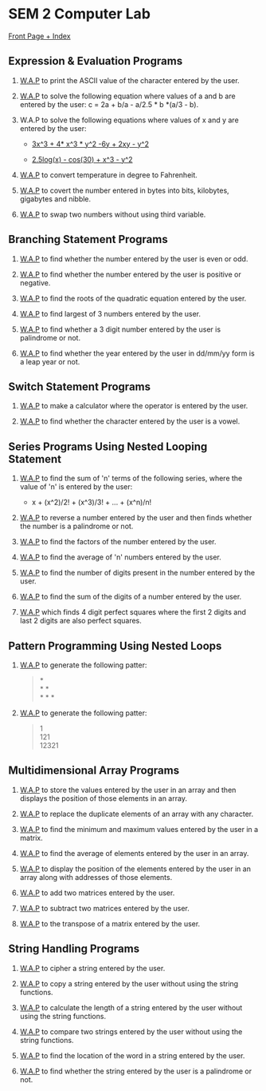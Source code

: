 # SEM 2 Computer Lab

[Front Page + Index](ITP.docx)

## Expression & Evaluation Programs

1. [W.A.P](char2int.c) to print the ASCII value of the character entered by the user.

2. [W.A.P](eqnsolv.c) to solve the following equation where values of a and b are entered by the user:
	c = 2a + b/a - a/2.5 * b *(a/3 - b).

3. W.A.P to solve the following equations where values of x and y are entered by the user:
	* [3x^3 + 4* x^3 * y^2 -6y + 2xy - y^2](eqnsolv2.c)
			
	* [2.5log(x) - cos(30) + x^3 - y^2](eqnsolv3.c)
			
4. [W.A.P](ctof.c) to convert temperature in degree to Fahrenheit.

5. [W.A.P](bytes.c) to covert the number entered in bytes into bits, kilobytes, gigabytes and nibble.

6. [W.A.P](numswap.c) to swap two numbers without using third variable.			

## Branching Statement Programs

1. [W.A.P](evenodd.c) to find whether the number entered by the user is even or odd.

2. [W.A.P](posorneg.c) to find whether the number entered by the user is positive or negative.

3. [W.A.P](quad.c) to find the roots of the quadratic equation entered by the user.

4. [W.A.P](larof3.c) to find largest of 3 numbers entered by the user.

5. [W.A.P](palin.c) to find whether a 3 digit number entered by the user is palindrome or not.

6. [W.A.P](leapyear.c) to find whether the year entered by the user in dd/mm/yy form is a leap year or not.

## Switch Statement Programs

1. [W.A.P](calculator.c) to make a calculator where the operator is entered by the user.

2. [W.A.P](vowel.c) to find whether the character entered by the user is a vowel.

## Series Programs Using Nested Looping Statement

1. [W.A.P](series.c) to find the sum of 'n' terms of the following series, where the value of 'n' is entered by the user:
	* x + (x^2)/2! + (x^3)/3! + ... + (x^n)/n!
	
2. 	[W.A.P](numrevpal.c) to reverse a number entered by the user and then finds whether the number is a palindrome or not.

3. [W.A.P](factors.c) to find the factors of the number entered by the user.

4. [W.A.P](average.c) to find the average of 'n' numbers entered by the user.

5. [W.A.P](numlen.c) to find the number of digits present in the number entered by the user.

6. [W.A.P](numsum.c) to find the sum of the digits of a number entered by the user.

7. [W.A.P](squsqu.c) which finds 4 digit perfect squares where the first 2 digits and last 2 digits are also perfect squares.

## Pattern Programming Using Nested Loops

1. [W.A.P](ptrn1.c) to generate the following patter:
	> \*  
	> \* \*  
	> \* \* \*

2. [W.A.P](ptrn2.c) to generate the following patter:
	>  1  
	> 121  
	>12321

## Multidimensional Array Programs

1. [W.A.P](arr.c) to store the values entered by the user in an array and then displays the position of those elements in an array.

2. [W.A.P](arrdup.c) to replace the duplicate elements of an array with any character.

3. [W.A.P](matrix.c) to find the minimum and maximum values entered by the user in a matrix.

4. [W.A.P](arravg.c) to find the average of elements entered by the user in an array.

5. [W.A.P](arrpos.c) to display the position of the elements entered by the user in an array along with addresses of those elements.

6. [W.A.P](matsum.c) to add two matrices entered by the user.	

7. [W.A.P](matdiff.c) to subtract two matrices entered by the user.

8. [W.A.P](transpose.c) to the transpose of a matrix entered by the user.	

## String Handling Programs

1. [W.A.P](cipher.c) to cipher a string entered by the user.

2. [W.A.P](strcpy.c) to copy a string entered by the user without using the string functions.

3. [W.A.P](strlen.c) to calculate the length of a string entered by the user without using the string functions.

4. [W.A.P](strcmp.c) to compare two strings entered by the user without using the string functions.

5. [W.A.P](strfind.c) to find the location of the word in a string entered by the user.

6. [W.A.P](strpal.c) to find whether the string entered by the user is a palindrome or not.
